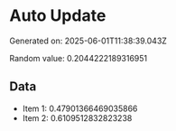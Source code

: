 # Auto Update

Generated on: 2025-06-01T11:38:39.043Z

Random value: 0.2044222189316951

## Data

- Item 1: 0.47901366469035866
- Item 2: 0.6109512832823238
